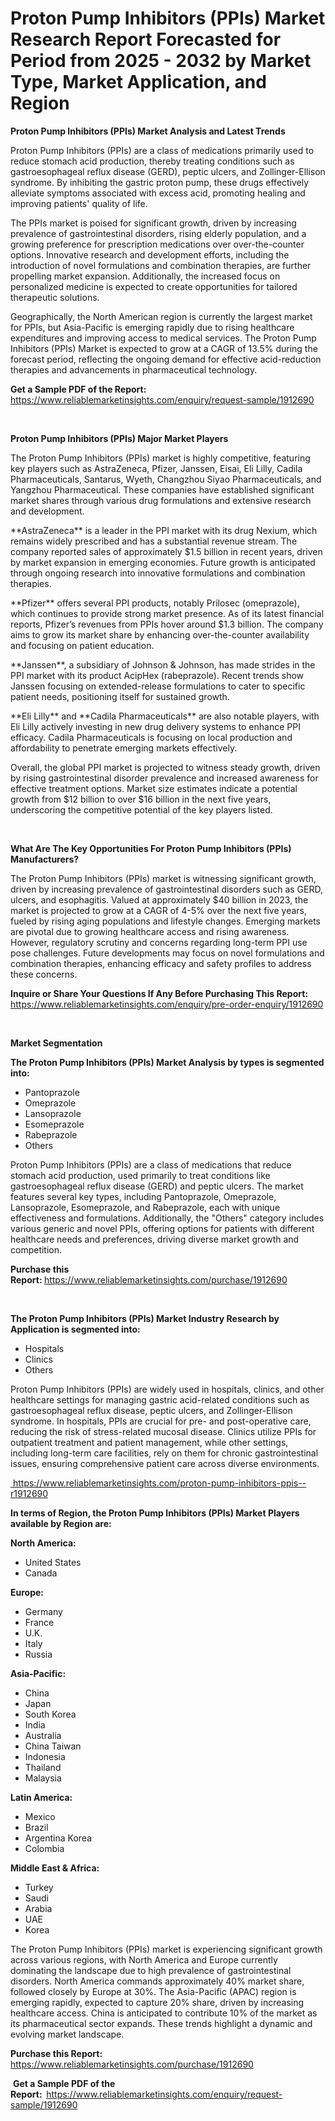 <p><h1>Proton Pump Inhibitors (PPIs) Market Research Report Forecasted for Period from 2025 -  2032 by Market Type, Market Application, and Region</h1></p><p><strong>Proton Pump Inhibitors (PPIs) Market Analysis and Latest Trends</strong></p>
<p><p>Proton Pump Inhibitors (PPIs) are a class of medications primarily used to reduce stomach acid production, thereby treating conditions such as gastroesophageal reflux disease (GERD), peptic ulcers, and Zollinger-Ellison syndrome. By inhibiting the gastric proton pump, these drugs effectively alleviate symptoms associated with excess acid, promoting healing and improving patients' quality of life.</p><p>The PPIs market is poised for significant growth, driven by increasing prevalence of gastrointestinal disorders, rising elderly population, and a growing preference for prescription medications over over-the-counter options. Innovative research and development efforts, including the introduction of novel formulations and combination therapies, are further propelling market expansion. Additionally, the increased focus on personalized medicine is expected to create opportunities for tailored therapeutic solutions.</p><p>Geographically, the North American region is currently the largest market for PPIs, but Asia-Pacific is emerging rapidly due to rising healthcare expenditures and improving access to medical services. The Proton Pump Inhibitors (PPIs) Market is expected to grow at a CAGR of 13.5% during the forecast period, reflecting the ongoing demand for effective acid-reduction therapies and advancements in pharmaceutical technology.</p></p>
<p><strong>Get a Sample PDF of the Report:&nbsp;</strong> <a href="https://www.reliablemarketinsights.com/enquiry/request-sample/1912690?utm_campaign=1558&utm_medium=2&utm_source=Github&utm_content=ia&utm_term=19042025&utm_id=proton-pump-inhibitors-ppis">https://www.reliablemarketinsights.com/enquiry/request-sample/1912690</a></p>
<p>&nbsp;</p>
<p><strong>Proton Pump Inhibitors (PPIs) Major Market Players</strong></p>
<p><p>The Proton Pump Inhibitors (PPIs) market is highly competitive, featuring key players such as AstraZeneca, Pfizer, Janssen, Eisai, Eli Lilly, Cadila Pharmaceuticals, Santarus, Wyeth, Changzhou Siyao Pharmaceuticals, and Yangzhou Pharmaceutical. These companies have established significant market shares through various drug formulations and extensive research and development.</p><p>**AstraZeneca** is a leader in the PPI market with its drug Nexium, which remains widely prescribed and has a substantial revenue stream. The company reported sales of approximately $1.5 billion in recent years, driven by market expansion in emerging economies. Future growth is anticipated through ongoing research into innovative formulations and combination therapies.</p><p>**Pfizer** offers several PPI products, notably Prilosec (omeprazole), which continues to provide strong market presence. As of its latest financial reports, Pfizer’s revenues from PPIs hover around $1.3 billion. The company aims to grow its market share by enhancing over-the-counter availability and focusing on patient education.</p><p>**Janssen**, a subsidiary of Johnson & Johnson, has made strides in the PPI market with its product AcipHex (rabeprazole). Recent trends show Janssen focusing on extended-release formulations to cater to specific patient needs, positioning itself for sustained growth.</p><p>**Eli Lilly** and **Cadila Pharmaceuticals** are also notable players, with Eli Lilly actively investing in new drug delivery systems to enhance PPI efficacy. Cadila Pharmaceuticals is focusing on local production and affordability to penetrate emerging markets effectively.</p><p>Overall, the global PPI market is projected to witness steady growth, driven by rising gastrointestinal disorder prevalence and increased awareness for effective treatment options. Market size estimates indicate a potential growth from $12 billion to over $16 billion in the next five years, underscoring the competitive potential of the key players listed.</p></p>
<p>&nbsp;</p>
<p><strong>What Are The Key Opportunities For Proton Pump Inhibitors (PPIs) Manufacturers?</strong></p>
<p><p>The Proton Pump Inhibitors (PPIs) market is witnessing significant growth, driven by increasing prevalence of gastrointestinal disorders such as GERD, ulcers, and esophagitis. Valued at approximately $40 billion in 2023, the market is projected to grow at a CAGR of 4-5% over the next five years, fueled by rising aging populations and lifestyle changes. Emerging markets are pivotal due to growing healthcare access and rising awareness. However, regulatory scrutiny and concerns regarding long-term PPI use pose challenges. Future developments may focus on novel formulations and combination therapies, enhancing efficacy and safety profiles to address these concerns.</p></p>
<p><strong>Inquire or Share Your Questions If Any Before Purchasing This Report:</strong> <a href="https://www.reliablemarketinsights.com/enquiry/pre-order-enquiry/1912690?utm_campaign=1558&utm_medium=2&utm_source=Github&utm_content=ia&utm_term=19042025&utm_id=proton-pump-inhibitors-ppis">https://www.reliablemarketinsights.com/enquiry/pre-order-enquiry/1912690</a></p>
<p>&nbsp;</p>
<p><strong>Market Segmentation</strong></p>
<p><strong>The Proton Pump Inhibitors (PPIs) Market Analysis by types is segmented into:</strong></p>
<p><ul><li>Pantoprazole</li><li>Omeprazole</li><li>Lansoprazole</li><li>Esomeprazole</li><li>Rabeprazole</li><li>Others</li></ul></p>
<p><p>Proton Pump Inhibitors (PPIs) are a class of medications that reduce stomach acid production, used primarily to treat conditions like gastroesophageal reflux disease (GERD) and peptic ulcers. The market features several key types, including Pantoprazole, Omeprazole, Lansoprazole, Esomeprazole, and Rabeprazole, each with unique effectiveness and formulations. Additionally, the "Others" category includes various generic and novel PPIs, offering options for patients with different healthcare needs and preferences, driving diverse market growth and competition.</p></p>
<p><strong>Purchase this Report:&nbsp;</strong><a href="https://www.reliablemarketinsights.com/purchase/1912690?utm_campaign=1558&utm_medium=2&utm_source=Github&utm_content=ia&utm_term=19042025&utm_id=proton-pump-inhibitors-ppis">https://www.reliablemarketinsights.com/purchase/1912690</a></p>
<p>&nbsp;</p>
<p><strong>The Proton Pump Inhibitors (PPIs) Market Industry Research by Application is segmented into:</strong></p>
<p><ul><li>Hospitals</li><li>Clinics</li><li>Others</li></ul></p>
<p><p>Proton Pump Inhibitors (PPIs) are widely used in hospitals, clinics, and other healthcare settings for managing gastric acid-related conditions such as gastroesophageal reflux disease, peptic ulcers, and Zollinger-Ellison syndrome. In hospitals, PPIs are crucial for pre- and post-operative care, reducing the risk of stress-related mucosal disease. Clinics utilize PPIs for outpatient treatment and patient management, while other settings, including long-term care facilities, rely on them for chronic gastrointestinal issues, ensuring comprehensive patient care across diverse environments.</p></p>
<p><a href="https://www.reliablemarketinsights.com/proton-pump-inhibitors-ppis--r1912690?utm_campaign=1558&utm_medium=2&utm_source=Github&utm_content=ia&utm_term=19042025&utm_id=proton-pump-inhibitors-ppis">&nbsp;https://www.reliablemarketinsights.com/proton-pump-inhibitors-ppis--r1912690</a></p>
<p><strong>In terms of Region, the Proton Pump Inhibitors (PPIs) Market Players available by Region are:</strong></p>
<p>
    <p> <strong> North America: </strong>
        <ul>
            <li>United States</li>
            <li>Canada</li>
        </ul>
        </p> 
    <p> <strong> Europe: </strong>
        <ul>
            <li>Germany</li>
            <li>France</li>
            <li>U.K.</li>
            <li>Italy</li>
            <li>Russia</li>
        </ul>
        </p> 
    <p> <strong> Asia-Pacific: </strong>
        <ul>
            <li>China</li>
            <li>Japan</li>
            <li>South Korea</li>
            <li>India</li>
            <li>Australia</li>
            <li>China Taiwan</li>
            <li>Indonesia</li>
            <li>Thailand</li>
            <li>Malaysia</li>
        </ul>
        </p> 
    <p> <strong> Latin America: </strong>
        <ul>
            <li>Mexico</li>
            <li>Brazil</li>
            <li>Argentina Korea</li>
            <li>Colombia</li>
        </ul>
        </p> 
    <p> <strong> Middle East & Africa: </strong>
        <ul>
            <li>Turkey</li>
            <li>Saudi</li>
            <li>Arabia</li>
            <li>UAE</li>
            <li>Korea</li>
        </ul>
    </p>
    </p>
<p><p>The Proton Pump Inhibitors (PPIs) market is experiencing significant growth across various regions, with North America and Europe currently dominating the landscape due to high prevalence of gastrointestinal disorders. North America commands approximately 40% market share, followed closely by Europe at 30%. The Asia-Pacific (APAC) region is emerging rapidly, expected to capture 20% share, driven by increasing healthcare access. China is anticipated to contribute 10% of the market as its pharmaceutical sector expands. These trends highlight a dynamic and evolving market landscape.</p></p>
<p><strong>Purchase this Report: </strong><a href="https://www.reliablemarketinsights.com/purchase/1912690?utm_campaign=1558&utm_medium=2&utm_source=Github&utm_content=ia&utm_term=19042025&utm_id=proton-pump-inhibitors-ppis">https://www.reliablemarketinsights.com/purchase/1912690</a></p>
<p>&nbsp;<strong>Get a Sample PDF of the Report:&nbsp;&nbsp;</strong><a href="https://www.reliablemarketinsights.com/enquiry/request-sample/1912690?utm_campaign=1558&utm_medium=2&utm_source=Github&utm_content=ia&utm_term=19042025&utm_id=proton-pump-inhibitors-ppis">https://www.reliablemarketinsights.com/enquiry/request-sample/1912690</a></p>
<p><strong></strong></p>
<p><p></p><p></p><p></p></p>